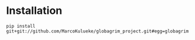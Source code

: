 # Installation

```pip install git+git://github.com/MarcoKulueke/globagrim_project.git#egg=globagrim```
